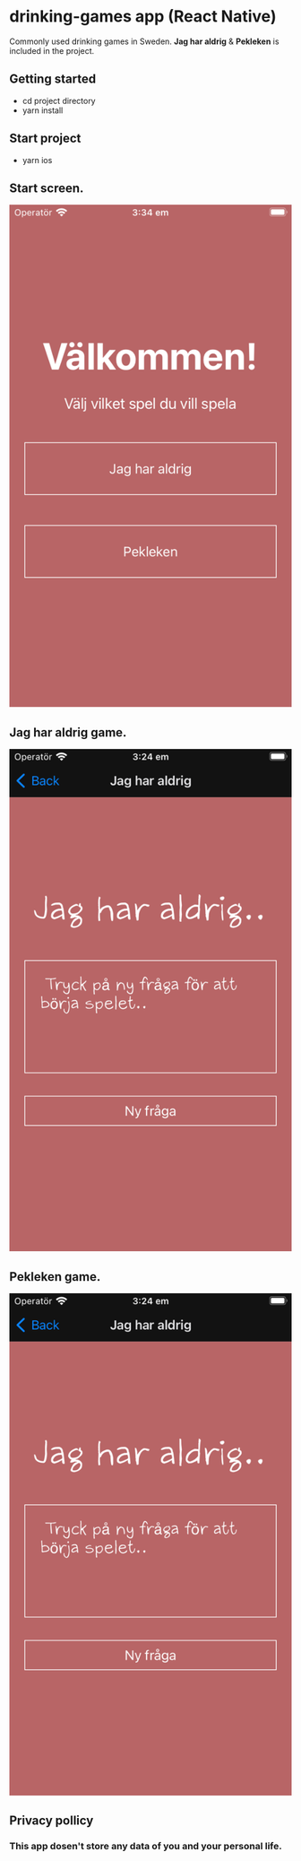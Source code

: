 # drinking-games app (React Native)
Commonly used drinking games in Sweden. **Jag har aldrig** & **Pekleken** is included in the project.

## Getting started
- cd project directory
- yarn install

## Start project
- yarn ios

## Start screen.
![Start screen](https://github.com/filiphuhta/drinking-games-app/blob/main/assets/images/bild.png?raw=true)
## Jag har aldrig game.
![Jag har aldrig game](https://github.com/filiphuhta/drinking-games-app/blob/main/assets/images/bild3.png?raw=true)
## Pekleken game.
![Pekleken game](https://github.com/filiphuhta/drinking-games-app/blob/main/assets/images/bild3.png)
## Privacy pollicy
### This app dosen't store any data of you and your personal life.
